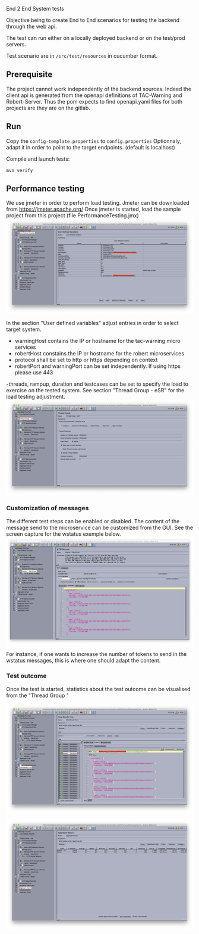 
End 2 End System tests

Objective being to create End to End scenarios for testing the backend through the web api.

The test can run either on a locally deployed backend or on the test/prod servers.

Test scenario are in `/src/test/resources` in cucumber format.


## Prerequisite
The project cannot work independently of the backend sources. Indeed the client api is generated from 
the openapi definitions of TAC-Warning and Robert-Server. Thus the pom expects to find 
openapi.yaml files for both projects are they are on the gitlab. 

## Run

Copy the `config-template.properties` to `config.properties`
Optionnaly, adapt it in order to point to the target endpoints. (default is localhost)

Compile and launch tests:

```
mvn verify
```
## Performance testing 
We use jmeter in order to perform load testing. 
Jmeter can be downloaded from https://jmeter.apache.org/
Once jmeter is started, load the sample project from this project (file PerformanceTesting.jmx)
![jmeter endpoint configuration](PerformanceTesting/jmeter-user-defined-variables.png "Jmeter User define parameters")

In the section "User defined variables" adjust entries in order to select target system.
- warningHost contains the IP or hostname for the tac-warning micro services
- robertHost constains the IP or hostname for the robert microservices
- protocol shall be set to http or https depending on context
- robertPort and warningPort can be set independently. If using https please use 443

-threads, rampup, duration and testcases can be set to specify the load to exercise on the tested system. See section "Thread Group - eSR" 
for the load testing adjustment.
![jmeter thread configuration](PerformanceTesting/jmeter-thread-group.png "Jmeter Thread Configuration")

### Customization of messages
The different test steps can be enabled or disabled. 
The content of the message send to the microservice can be customized from the GUI. See the screen capture for the wstatus exemple below.
![jmeter message_customization](PerformanceTesting/jmeter-wstatus-message-customization.png "Jmeter Message customization")

For instance, if one wants to increase the number of tokens to send in the wstatus messages, this is where one should adapt the content. 

### Test outcome 
Once the test is started, statistics about the test outcome can be visualised from the "Thread Group "

![jmeter monitoring](PerformanceTesting/jmeter-monitoring.png "Jmeter Monitoring")

![jmeter reporting](PerformanceTesting/jmeter-aggregate-report.png "Jmeter Reporting")
